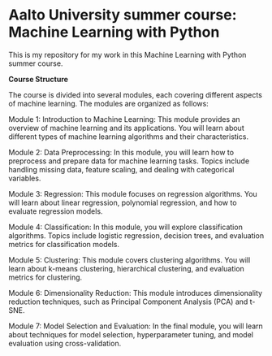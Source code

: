 # Aalto University summer course: Machine Learning with Python

This is my repository for my work in this Machine Learning with Python summer course. 

**Course Structure**

The course is divided into several modules, each covering different aspects of machine learning. The modules are organized as follows:

Module 1: Introduction to Machine Learning: This module provides an overview of machine learning and its applications. You will learn about different types of machine learning algorithms and their characteristics.

Module 2: Data Preprocessing: In this module, you will learn how to preprocess and prepare data for machine learning tasks. Topics include handling missing data, feature scaling, and dealing with categorical variables.

Module 3: Regression: This module focuses on regression algorithms. You will learn about linear regression, polynomial regression, and how to evaluate regression models.

Module 4: Classification: In this module, you will explore classification algorithms. Topics include logistic regression, decision trees, and evaluation metrics for classification models.

Module 5: Clustering: This module covers clustering algorithms. You will learn about k-means clustering, hierarchical clustering, and evaluation metrics for clustering.

Module 6: Dimensionality Reduction: This module introduces dimensionality reduction techniques, such as Principal Component Analysis (PCA) and t-SNE.

Module 7: Model Selection and Evaluation: In the final module, you will learn about techniques for model selection, hyperparameter tuning, and model evaluation using cross-validation.
